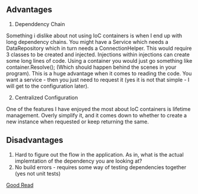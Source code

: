 ## Advantages ##
1. Dependdency Chain

Something i dislike about not using IoC containers is when I end up with long dependency chains. You might have a Service which needs a DataRepository which in turn needs a ConnectionHelper. This would require 3 classes to be created and injected. Injections within injections can create some long lines of code. Using a container you would just go something like container.Resolve<IService>(); (Which
should happen behind the scenes in your program). This is a huge advantage when it comes to reading the code. You want a service - then you just need to request it (yes it is not that simple - I will get to the configuration later).

2. Centralized Configuration

One of the features I have enjoyed the most about IoC containers is lifetime management. Overly simplify it, and it comes down to whether to create a new instance when requested or keep returning the same.

## Disadvantages ##

1. Hard to figure out the flow in the application. As in, what is the actual implemtation of the dependency you are looking at?
2. No build errors - requires some way of testing dependencies together (yes not unit tests)

[Good Read](https://peterdaugaardrasmussen.com/2017/07/30/advantages-of-ioc-containers-and-why-we-use-them/) 

